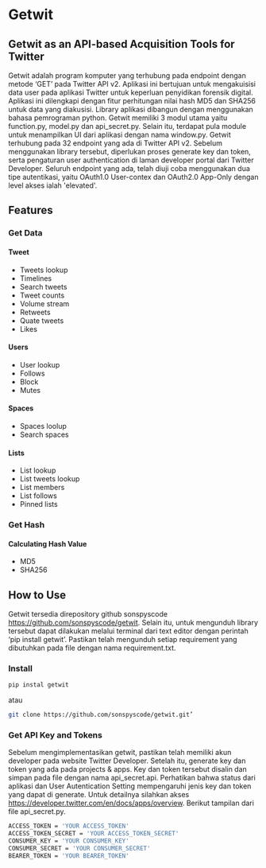 # Getwit
## Getwit as an API-based Acquisition Tools for Twitter

Getwit adalah program komputer yang terhubung pada endpoint dengan metode ‘GET’ pada Twitter API v2. Aplikasi ini bertujuan untuk mengakuisisi data user pada aplikasi Twitter untuk keperluan penyidikan forensik digital. Aplikasi ini dilengkapi dengan fitur perhitungan nilai hash MD5 dan SHA256 untuk data yang diakusisi. Library aplikasi dibangun dengan menggunakan bahasa pemrograman python. Getwit memiliki 3 modul utama yaitu function.py, model.py dan api_secret.py. Selain itu, terdapat pula module untuk menampilkan UI dari aplikasi dengan nama window.py. Getwit terhubung pada 32 endpoint yang ada di Twitter API v2. Sebelum menggunakan library tersebut, diperlukan proses generate key dan token, serta pengaturan user authentication di laman developer portal dari Twitter Developer. Seluruh endpoint yang ada, telah diuji coba menggunakan dua tipe autentikasi, yaitu OAuth1.0 User-contex dan OAuth2.0 App-Only dengan level akses ialah 'elevated'.

## Features
### Get Data
#### Tweet
- Tweets lookup
- Timelines
- Search tweets
- Tweet counts
- Volume stream
- Retweets
- Quate tweets
- Likes

#### Users
- User lookup
- Follows
- Block
- Mutes

#### Spaces
- Spaces loolup
- Search spaces

#### Lists
- List lookup
- List tweets lookup
- List members
- List follows
- Pinned lists

### Get Hash
#### Calculating Hash Value
- MD5
- SHA256

## How to Use

Getwit tersedia direpository github sonspyscode https://github.com/sonspyscode/getwit. Selain itu, untuk mengunduh library tersebut dapat dilakukan melalui terminal dari text editor dengan perintah ‘pip install getwit’. Pastikan telah mengunduh setiap requirement yang dibutuhkan pada file dengan nama requirement.txt.
### Install

```sh
pip instal getwit
```
atau
```sh
git clone https://github.com/sonspyscode/getwit.git’
```
### Get API Key and Tokens
Sebelum mengimplementasikan getwit, pastikan telah memiliki akun developer pada website Twitter Developer. Setelah itu, generate key dan token yang ada pada projects & apps. Key dan token tersebut disalin dan simpan pada file dengan nama api_secret.api. Perhatikan bahwa status dari aplikasi dan User Autentication Setting mempengaruhi jenis key dan token yang dapat di generate. Untuk detailnya silahkan akses https://developer.twitter.com/en/docs/apps/overview. Berikut tampilan dari file api_secret.py.
```sh
ACCESS_TOKEN = 'YOUR ACCESS_TOKEN'
ACCESS_TOKEN_SECRET = 'YOUR ACCESS_TOKEN_SECRET'
CONSUMER_KEY = 'YOUR CONSUMER_KEY'
CONSUMER_SECRET = 'YOUR CONSUMER_SECRET'
BEARER_TOKEN = 'YOUR BEARER_TOKEN'
```
